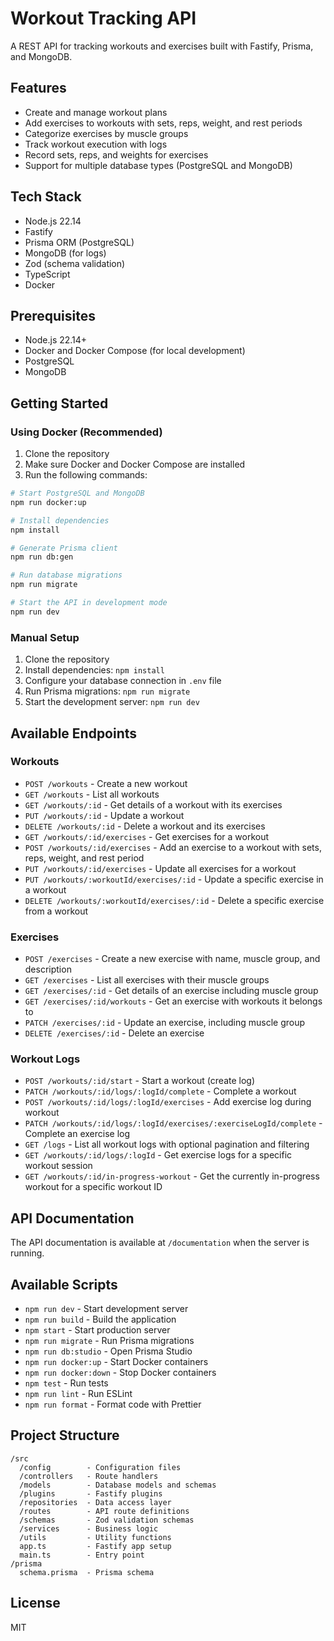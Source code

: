 # Workout Tracking API

A REST API for tracking workouts and exercises built with Fastify, Prisma, and MongoDB.

## Features

- Create and manage workout plans
- Add exercises to workouts with sets, reps, weight, and rest periods
- Categorize exercises by muscle groups
- Track workout execution with logs
- Record sets, reps, and weights for exercises
- Support for multiple database types (PostgreSQL and MongoDB)

## Tech Stack

- Node.js 22.14
- Fastify
- Prisma ORM (PostgreSQL)
- MongoDB (for logs)
- Zod (schema validation)
- TypeScript
- Docker

## Prerequisites

- Node.js 22.14+
- Docker and Docker Compose (for local development)
- PostgreSQL
- MongoDB

## Getting Started

### Using Docker (Recommended)

1. Clone the repository
2. Make sure Docker and Docker Compose are installed
3. Run the following commands:

```bash
# Start PostgreSQL and MongoDB
npm run docker:up

# Install dependencies
npm install

# Generate Prisma client
npm run db:gen

# Run database migrations
npm run migrate

# Start the API in development mode
npm run dev
```

### Manual Setup

1. Clone the repository
2. Install dependencies: `npm install`
3. Configure your database connection in `.env` file
4. Run Prisma migrations: `npm run migrate`
5. Start the development server: `npm run dev`

## Available Endpoints

### Workouts

- `POST /workouts` - Create a new workout
- `GET /workouts` - List all workouts
- `GET /workouts/:id` - Get details of a workout with its exercises
- `PUT /workouts/:id` - Update a workout
- `DELETE /workouts/:id` - Delete a workout and its exercises
- `GET /workouts/:id/exercises` - Get exercises for a workout
- `POST /workouts/:id/exercises` - Add an exercise to a workout with sets, reps, weight, and rest period
- `PUT /workouts/:id/exercises` - Update all exercises for a workout
- `PUT /workouts/:workoutId/exercises/:id` - Update a specific exercise in a workout
- `DELETE /workouts/:workoutId/exercises/:id` - Delete a specific exercise from a workout

### Exercises

- `POST /exercises` - Create a new exercise with name, muscle group, and description
- `GET /exercises` - List all exercises with their muscle groups
- `GET /exercises/:id` - Get details of an exercise including muscle group
- `GET /exercises/:id/workouts` - Get an exercise with workouts it belongs to
- `PATCH /exercises/:id` - Update an exercise, including muscle group
- `DELETE /exercises/:id` - Delete an exercise

### Workout Logs

- `POST /workouts/:id/start` - Start a workout (create log)
- `PATCH /workouts/:id/logs/:logId/complete` - Complete a workout
- `POST /workouts/:id/logs/:logId/exercises` - Add exercise log during workout
- `PATCH /workouts/:id/logs/:logId/exercises/:exerciseLogId/complete` - Complete an exercise log
- `GET /logs` - List all workout logs with optional pagination and filtering
- `GET /workouts/:id/logs/:logId` - Get exercise logs for a specific workout session
- `GET /workouts/:id/in-progress-workout` - Get the currently in-progress workout for a specific workout ID

## API Documentation

The API documentation is available at `/documentation` when the server is running.

## Available Scripts

- `npm run dev` - Start development server
- `npm run build` - Build the application
- `npm start` - Start production server
- `npm run migrate` - Run Prisma migrations
- `npm run db:studio` - Open Prisma Studio
- `npm run docker:up` - Start Docker containers
- `npm run docker:down` - Stop Docker containers
- `npm test` - Run tests
- `npm run lint` - Run ESLint
- `npm run format` - Format code with Prettier

## Project Structure

```
/src
  /config        - Configuration files
  /controllers   - Route handlers
  /models        - Database models and schemas
  /plugins       - Fastify plugins
  /repositories  - Data access layer
  /routes        - API route definitions
  /schemas       - Zod validation schemas
  /services      - Business logic
  /utils         - Utility functions
  app.ts         - Fastify app setup
  main.ts        - Entry point
/prisma
  schema.prisma  - Prisma schema
```

## License

MIT
